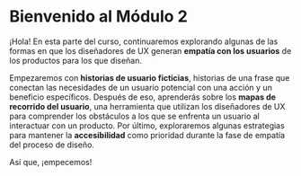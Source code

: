 # Bienvenido al Módulo 2

¡Hola! En esta parte del curso, continuaremos explorando algunas de las formas en que los diseñadores de UX generan **empatía con los usuarios** de los productos para los que diseñan.

Empezaremos con **historias de usuario ficticias**, historias de una frase que conectan las necesidades de un usuario potencial con una acción y un beneficio específicos. Después de eso, aprenderás sobre los **mapas de recorrido del usuario**, una herramienta que utilizan los diseñadores de UX para comprender los obstáculos a los que se enfrenta un usuario al interactuar con un producto. Por último, exploraremos algunas estrategias para mantener la **accesibilidad** como prioridad durante la fase de empatía del proceso de diseño.

Así que, ¡empecemos!
